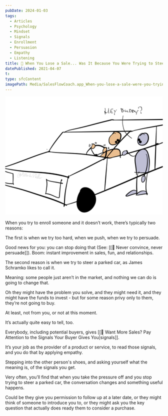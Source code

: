 ```yaml
---
pubDate: 2024-01-03
tags:
  - Articles
  - Psychology
  - Mindset
  - Signals
  - Enrollment
  - Persuasion
  - Empathy
  - Listening
title: 📄 When You Lose a Sale... Was It Because You Were Trying to Steer a Parked Car?
datePublished: 2021-04-07
t: 
type: sfcContent
imagePath: Media/SalesFlowCoach.app_When-you-lose-a-sale-were-you-trying-to-steer-a-parked-car_MartinStellar.com.png
---
```


![](Media/SalesFlowCoach.app_When-you-lose-a-sale-were-you-trying-to-steer-a-parked-car_MartinStellar.com.png)

When you try to enroll someone and it doesn’t work, there’s typically two reasons:

The first is when we try too hard, when we push, when we try to persuade.

Good news for you: you can stop doing that (See: [[📄 Never convince, never persuade]]). Boom: instant improvement in sales, fun, and relationships.

The second reason is when we try to steer a parked car, as James Schramko likes to call it.

Meaning: some people just aren’t in the market, and nothing we can do is going to change that.

Oh they might have the problem you solve, and they might need it, and they might have the funds to invest - but for some reason privy only to them, they’re not going to buy.

At least, not from you, or not at this moment.

It’s actually quite easy to tell, too.

Everybody, including potential buyers, gives [[📄 Want More Sales? Pay Attention to the Signals Your Buyer Gives You|signals]].

It’s your job as the provider of a product or service, to read those signals, and you do that by applying empathy.

Stepping into the other person's shoes, and asking yourself what the meaning is, of the signals you get.

Very often, you’ll find that when you take the pressure off and you stop trying to steer a parked car, the conversation changes and something useful happens.

Could be they give you permission to follow up at a later date, or they might think of someone to introduce you to, or they might ask you the key question that actually does ready them to consider a purchase.